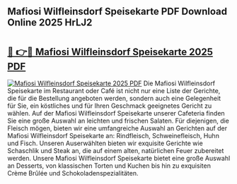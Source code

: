 ## Mafiosi Wilfleinsdorf Speisekarte PDF Download Online 2025 HrLJ2

# <h2><a href="http://gcazc62.nevu.top/?p=Mafiosi+Wilfleinsdorf+Speisekarte">🔗 👉🔴 Mafiosi Wilfleinsdorf Speisekarte 2025 PDF</a></h2>

[![Mafiosi Wilfleinsdorf Speisekarte 2025 PDF](https://i.imgur.com/dBaPXMq.png)](http://gcazc62.nevu.top/?p=Mafiosi+Wilfleinsdorf+Speisekarte)
Die Mafiosi Wilfleinsdorf Speisekarte im Restaurant oder Café ist nicht nur eine Liste der Gerichte, die für die Bestellung angeboten werden, sondern auch eine Gelegenheit für Sie, ein köstliches und für Ihren Geschmack geeignetes Gericht zu wählen. Auf der Mafiosi Wilfleinsdorf Speisekarte unserer Cafeteria finden Sie eine große Auswahl an leichten und frischen Salaten. Für diejenigen, die Fleisch mögen, bieten wir eine umfangreiche Auswahl an Gerichten auf der Mafiosi Wilfleinsdorf Speisekarte an: Rindfleisch, Schweinefleisch, Huhn und Fisch. Unseren Auserwählten bieten wir exquisite Gerichte wie Schaschlik und Steak an, die auf einem alten, natürlichen Feuer zubereitet werden. Unsere Mafiosi Wilfleinsdorf Speisekarte bietet eine große Auswahl an Desserts, von klassischen Torten und Kuchen bis hin zu exquisiten Crème Brûlée und Schokoladenspezialitäten.
